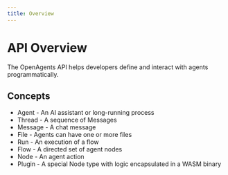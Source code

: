 ```yaml
---
title: Overview
---
```


# API Overview

The OpenAgents API helps developers define and interact with agents programmatically.

## Concepts

* Agent - An AI assistant or long-running process
* Thread - A sequence of Messages
* Message - A chat message
* File - Agents can have one or more files
* Run - An execution of a flow
* Flow - A directed set of agent nodes
* Node - An agent action
* Plugin - A special Node type with logic encapsulated in a WASM binary
